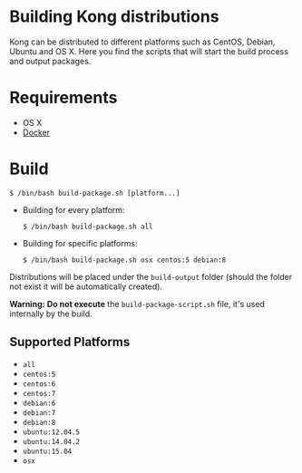 # Building Kong distributions

Kong can be distributed to different platforms such as CentOS, Debian, Ubuntu and OS X. Here you find the scripts that will start the build process and output packages.

# Requirements

- OS X
- [Docker](https://www.docker.com/)

# Build

```shell
$ /bin/bash build-package.sh [platform...]
```

- Building for every platform:

  ```shell
  $ /bin/bash build-package.sh all
  ```

- Building for specific platforms:

  ```shell
  $ /bin/bash build-package.sh osx centos:5 debian:8
  ```

Distributions will be placed under the `build-output` folder (should the folder not exist it will be automatically created).

**Warning:** **Do not execute** the `build-package-script.sh` file, it's used internally by the build.

## Supported Platforms

- `all`
- `centos:5`
- `centos:6`
- `centos:7`
- `debian:6`
- `debian:7`
- `debian:8`
- `ubuntu:12.04.5`
- `ubuntu:14.04.2`
- `ubuntu:15.04`
- `osx`
